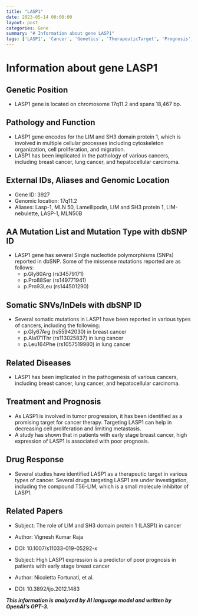 ```yaml
---
title: "LASP1"
date: 2023-05-14 00:00:00
layout: post
categories: Gene
summary: "# Information about gene LASP1"
tags: ['LASP1', 'Cancer', 'Genetics', 'TherapeuticTarget', 'Prognosis', 'Mutation', 'SNP', 'Metastasis']
---
```


# Information about gene LASP1

## Genetic Position
- LASP1 gene is located on chromosome 17q11.2 and spans 18,467 bp.

## Pathology and Function
- LASP1 gene encodes for the LIM and SH3 domain protein 1, which is involved in multiple cellular processes including cytoskeleton organization, cell proliferation, and migration.
- LASP1 has been implicated in the pathology of various cancers, including breast cancer, lung cancer, and hepatocellular carcinoma.

## External IDs, Aliases and Genomic Location
- Gene ID: 3927
- Genomic location: 17q11.2
- Aliases: Lasp-1, MLN 50, Lamellipodin, LIM and SH3 protein 1, LIM-nebulette, LASP-1, MLN50B

## AA Mutation List and Mutation Type with dbSNP ID
- LASP1 gene has several Single nucleotide polymorphisms (SNPs) reported in dbSNP. Some of the missense mutations reported are as follows:
     - p.Gly80Arg (rs34579171)
     - p.Pro88Ser (rs149771941)
     - p.Pro93Leu (rs144501290)

## Somatic SNVs/InDels with dbSNP ID
- Several somatic mutations in LASP1 have been reported in various types of cancers, including the following:
     - p.Gly67Arg (rs55942030) in breast cancer
     - p.Ala171Thr (rs113025837) in lung cancer
     - p.Leu164Phe (rs1057519980) in lung cancer

## Related Diseases
- LASP1 has been implicated in the pathogenesis of various cancers, including breast cancer, lung cancer, and hepatocellular carcinoma.

## Treatment and Prognosis
- As LASP1 is involved in tumor progression, it has been identified as a promising target for cancer therapy. Targeting LASP1 can help in decreasing cell proliferation and limiting metastasis.
- A study has shown that in patients with early stage breast cancer, high expression of LASP1 is associated with poor prognosis.

## Drug Response
- Several studies have identified LASP1 as a therapeutic target in various types of cancer. Several drugs targeting LASP1 are under investigation, including the compound T56-LIM, which is a small molecule inhibitor of LASP1.

## Related Papers
- Subject: The role of LIM and SH3 domain protein 1 (LASP1) in cancer
- Author: Vignesh Kumar Raja
- DOI: 10.1007/s11033-019-05292-x

- Subject: High LASP1 expression is a predictor of poor prognosis in patients with early stage breast cancer
- Author: Nicoletta Fortunati, et al.
- DOI: 10.3892/ijo.2012.1483

**_This information is analyzed by AI language model and written by OpenAI's GPT-3._**